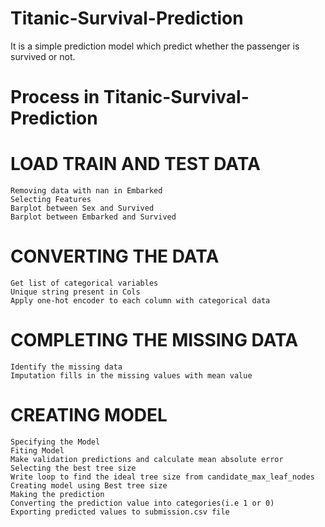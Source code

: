 # Titanic-Survival-Prediction
It is a simple prediction model which predict whether the passenger is survived or not.


# Process in Titanic-Survival-Prediction
# LOAD TRAIN AND TEST DATA
    Removing data with nan in Embarked 
    Selecting Features
    Barplot between Sex and Survived
    Barplot between Embarked and Survived

# CONVERTING THE DATA
    Get list of categorical variables
    Unique string present in Cols
    Apply one-hot encoder to each column with categorical data

# COMPLETING THE MISSING DATA 
    Identify the missing data
    Imputation fills in the missing values with mean value

# CREATING MODEL
    Specifying the Model
    Fiting Model
    Make validation predictions and calculate mean absolute error
    Selecting the best tree size
    Write loop to find the ideal tree size from candidate_max_leaf_nodes
    Creating model using Best tree size
    Making the prediction
    Converting the prediction value into categories(i.e 1 or 0)
    Exporting predicted values to submission.csv file


